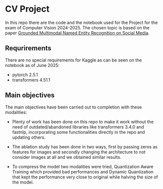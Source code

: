 # CV Project

In this repo there are the code and the notebook used for the Project for the exam of Computer Vision 2024-2025. The chosen topic is based on the paper [Grounded Multimodal Named Entity Recognition on Social Media](https://aclanthology.org/2023.acl-long.508.pdf).

## Requrirements
There are no special requirements for Kaggle as can be seen on the notebook as of June 2025:
- pytorch 2.5.1
- transformers 4.51.1

##  Main objectives

The main objectives have been carried out to completion with these modalities:

- Plenty of work has been done on this repo to make it work without the need of outdated/abandoned libraries like transformers 3.4.0 and fastnlp, incorporating some functionalities directly in the repo and updating others.

- The ablation study has been done in two ways, first by passing zeros as features for images and secondly changing the architecture to not consider images at all and we obtained similar results.

- To compress the model two modalities were tried, Quantization Aware Training which provided bad performances and Dynamic Quantization that kept the performance very close to original while halving the size of the model.
